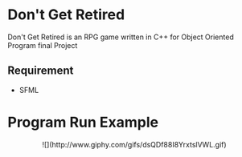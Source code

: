 # Don't Get Retired
Don't Get Retired is an RPG game written in C++ for Object Oriented Program final Project

## Requirement
- SFML

# Program Run Example
<p align="center">
  ![](http://www.giphy.com/gifs/dsQDf88I8YrxtslVWL.gif)
</p>

